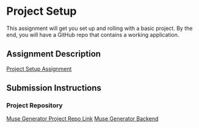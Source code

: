 # Project Setup
This assignment will get you set up and rolling with a basic project. By the end, you will have a GitHub repo that contains a working application.

## Assignment Description
[Project Setup Assignment](https://education.launchcode.org/liftoff/modules/assignments/project-setup)

## Submission Instructions

### Project Repository

<a href="https://github.com/calliopestl/muse-generator">Muse Generator Project Repo Link</a>
<a href="https://github.com/calliopestl/muse-generator-backend.git">Muse Generator Backend</a>

